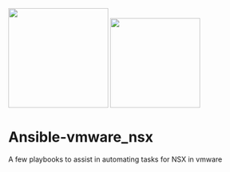 <img src="https://blogs.vmware.com/networkvirtualization/files/2015/08/VMW-NSX-Logo1.jpg" width="200"/>
<img src="https://blogs.missouristate.edu/cio/files/2016/06/ansible-logo.png" width="180"/>

# Ansible-vmware_nsx
A few playbooks to assist in automating tasks for NSX in vmware
